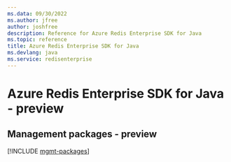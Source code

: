 ```yaml
---
ms.data: 09/30/2022
ms.author: jfree
author: joshfree
description: Reference for Azure Redis Enterprise SDK for Java
ms.topic: reference
title: Azure Redis Enterprise SDK for Java
ms.devlang: java
ms.service: redisenterprise
---
```

# Azure Redis Enterprise SDK for Java - preview

## Management packages - preview
[!INCLUDE [mgmt-packages](redis-enterprise-mgmt-index.md)]
